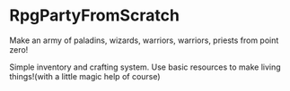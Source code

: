 # RpgPartyFromScratch
Make an army of paladins, wizards, warriors, warriors, priests from point zero!

Simple inventory and crafting system.
Use basic resources to make living things!(with a little magic help of course)
